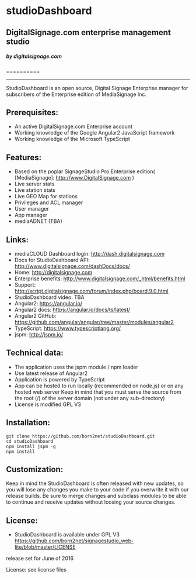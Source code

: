 studioDashboard
=====================

DigitalSignage.com enterprise management studio   
----------------

<h5>by digitalsignage.com</h5> 
==========

------------------------------------------------------------------------

StudioDashboard is an open source, Digital Signage Enterprise manager for subscribers of the Enterprise 
edition of MediaSignage Inc.

Prerequisites:
-----------------
- An active DigitalSignage.com Enterprise account
- Working knowledge of the Google Angular2 JavaScript framework
- Working knowledge of the Microsoft TypeScript 
 
Features:
----------

 - Based on the poplar SignageStudio Pro Enterprise edition( [MediaSignage]: http://www.DigitalSignage.com )
 - Live server stats
 - Live station stats 
 - Live GEO Map for stations
 - Privileges and ACL manager
 - User manager
 - App manager
 - mediaADNET (TBA)

Links:
------------------------------------------------------------------------
- mediaCLOUD Dashboard login: http://dash.digitalsignage.com
- Docs for StudioDashboard API: http://www.digitalsignage.com/dashDocs/docs/
- Home: http://digitalsignage.com
- Enterprise benefits: http://www.digitalsignage.com/_html/benefits.html
- Support: http://script.digitalsignage.com/forum/index.php/board,9.0.html
- StudioDashboard video: TBA
- Angular2: https://angular.io/
- Angular2 docs: https://angular.io/docs/ts/latest/
- Angular2 GitHub: https://github.com/angular/angular/tree/master/modules/angular2
- TypeScript: https://www.typescriptlang.org/
- jspm: http://jspm.io/ 


Technical data:
------------------------------------------------------------------------
- The application uses the jspm module / npm loader
- Use latest release of Angular2
- Application is powered by TypeScript
- App can be hosted to run locally (recommended on node.js) or on any hosted web server
   Keep in mind that you must serve the source from the root (/) of the server domain (not under any sub-directory)
- License is modified GPL V3

Installation:
------------------------------------------------------------------------
 
```
git clone https://github.com/born2net/studioDashboard.git
cd studioDashboard
npm install jspm -g
npm install
```


Customization:
------------------------------------------------------------------------
Keep in mind the StudioDashboard is often released with new updates, so you will lose any changes you make to your code if you overwrite it with our release builds.
Be sure to merge changes and subclass modules to be able to continue and receive updates without loosing your source changes.


License:
------------------------------------------------------------------------
- StudioDashboard is available under GPL V3 https://github.com/born2net/signagestudio_web-lite/blob/master/LICENSE









release set for June of 2016

License: see license files

